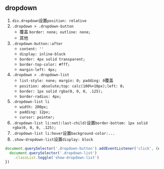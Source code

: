 

## dropdown
1. `div.dropdown`设置`position: relative`
2. `.dropdown > .dropdown-button`
    * 覆盖 `border: none; outline: none;`
    * 其他
3. `.dropdown-button::after`
    * `content: ''`
    * `display: inline-block`
    * `border: 4px solid transparent;`
    * `border-top-color: #fff;`
    * `margin-left: 4px;`
4. `.dropdown > .dropdown-list`
    * `list-style: none; margin: 0; padding: 0`覆盖
    * `position: absolute;top: calc(100%+10px);left: 0;`
    * `border: 1px solid rgba(0, 0, 0, .125);`
    * `border-radius: 4px;`
5. `.dropdown-list li`
    * `width: 200px;`
    * `padding: 12px;`
    * `cursor: pointer;`
6. `.dropdown-list li:not(:last-child)`设置`border-bottom: 1px solid rgba(0, 0, 0, .125);`
7. `.dropdown-list li:hover`设置`background-color:...`
8. `.show-dropdown-list`设置`display: block`


```js
document.querySelector('.dropdown-button').addEventListener('click', (e) => {
  document.querySelector('.dropdown-list')
    .classList.toggle('show-dropdown-list')
})
```